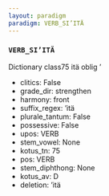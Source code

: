 ```yaml
---
layout: paradigm
paradigm: VERB_SI’ITÄ
---
```

### ` VERB_SI’ITÄ `

Dictionary class75 itä oblig ’
* clitics: False
* grade_dir: strengthen
* harmony: front
* suffix_regex: ’itä
* plurale_tantum: False
* possessive: False
* upos: VERB
* stem_vowel: None
* kotus_tn: 75
* pos: VERB
* stem_diphthong: None
* kotus_av: D
* deletion: ’itä
